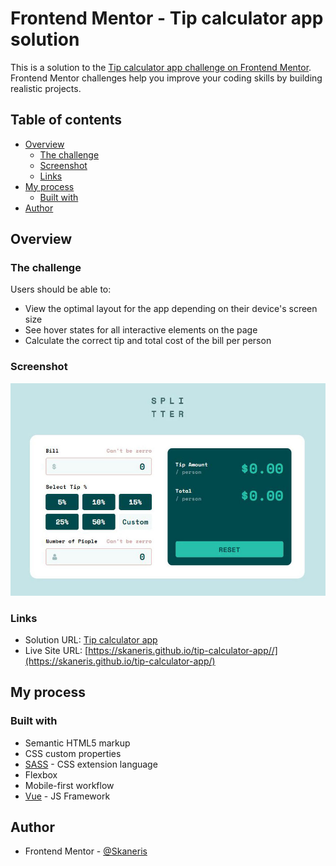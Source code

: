 # Frontend Mentor - Tip calculator app solution

This is a solution to the [Tip calculator app challenge on Frontend Mentor](https://www.frontendmentor.io/challenges/tip-calculator-app-ugJNGbJUX). Frontend Mentor challenges help you improve your coding skills by building realistic projects.

## Table of contents

- [Overview](#overview)
  - [The challenge](#the-challenge)
  - [Screenshot](#screenshot)
  - [Links](#links)
- [My process](#my-process)
  - [Built with](#built-with)
- [Author](#author)

## Overview

### The challenge

Users should be able to:

- View the optimal layout for the app depending on their device's screen size
- See hover states for all interactive elements on the page
- Calculate the correct tip and total cost of the bill per person

### Screenshot

![./screenshot.jpg](./screenshot.jpg)

### Links

- Solution URL: [Tip calculator app](https://www.frontendmentor.io/solutions/tip-calculator-app-sass-flexbox-mobilefirst-workflow-vue-Ny4edCPDM)
- Live Site URL: [https://skaneris.github.io/tip-calculator-app//](https://skaneris.github.io/tip-calculator-app/)

## My process

### Built with

- Semantic HTML5 markup
- CSS custom properties
- [SASS](https://sass-lang.com/) - CSS extension language
- Flexbox
- Mobile-first workflow
- [Vue](https://vuejs.org/) - JS Framework

## Author

- Frontend Mentor - [@Skaneris](https://www.frontendmentor.io/profile/Skaneris)
